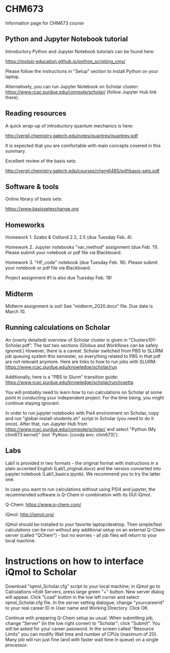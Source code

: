 # CHM673
Information page for CHM673 course

## Python and Jupyter Notebook tutorial
Introductory Python and Jupyter Notebook tutorials can be found here:

https://molssi-education.github.io/python_scripting_cms/

Please follow the instructions in "Setup" section to install Python on your laptop. 

Alternatively, you can run Jupyter Notebook on Scholar cluster: https://www.rcac.purdue.edu/compute/scholar/ (follow Jupyter Hub link there). 

## Reading resources
A quick wrap-up of introductory quantum mechanics is here: 

http://vergil.chemistry.gatech.edu/notes/quantrev/quantrev.pdf

It is expected that you are comfortable with main concepts covered in this summary.

Excellent review of the basis sets:

http://vergil.chemistry.gatech.edu/courses/chem6485/pdf/basis-sets.pdf

## Software & tools
Online library of basis sets:

https://www.basissetexchange.org

## Homeworks
Homework 1. Szabo & Ostlund 2.2, 2.5 (due Tuesday Feb. 4).

Homework 2. Jupyter notebooks "var_method" assignment (due Feb. 11). Please submit your notebook or pdf file via Blackboard.

Homework 3. "HF_code" notebook (due Tuesday Feb. 18). Please submit your notebook or pdf file via Blackboard.

Project assignment #1 is also due Tuesday Feb. 18!

## Midterm
Midterm assignment is out! See "midterm_2020.docx" file. Due date is March 10.

## Running calculations on Scholar
An (overly detailed) overview of Scholar cluster is given in "Clusters101-Scholar.pdf". The last two sections (Globus and Workflows can be safely ignored.) However, there is a caveat: Scholar switched from PBS to SLURM job queuing system this semester, so everything related to PBS in that pdf are not relevant anymore. Here are links to how to run jobs with SLURM:       https://www.rcac.purdue.edu/knowledge/scholar/run

Additionally,  here is a "PBS to Slurm" transition guide:
https://www.rcac.purdue.edu/knowledge/scholar/run/rosetta

You will probably need to learn how to run calculations on Scholar at some point in conducting your independent project. For the time being, you might continue staying ignorant. 

In order to run jupyter notebooks with Psi4 environment on Scholar, copy and run "global-install-students.sh" script in Scholar (you need to do it once). After that, run Jupyter Hub from https://www.rcac.purdue.edu/compute/scholar/ and select "Python (My chm673 kernel)" (not 'Python: [conda env: chm673]'). 

## Labs
Lab1 is provided in two formats - the original format with instructions in a plain accented English (Lab1_original.docx) and the version converted into jupyter notebook (Lab1_basics.ipynb). We recommend you to try the latter one. 

In case you want to run calculations without using PSI4 and jupyter, the recommended software is Q-Chem in combination with its GUI iQmol.

Q-Chem: https://www.q-chem.com/

iQmol: http://iqmol.org/

iQmol should be installed to your favorite laptop/desktop. Then simple/fast calculations can be run without any additional setup on an external Q-Chem server (called "QChem") - but no worries - all job files will return to your local machine. 

# Instructions on how to interface iQmol to Scholar
Download "iqmol_Scholar.cfg" script to your local machine; in iQmol go to Calculations->Edit Servers, press large green "+" button. New server dialog will appear. Click "Load" button in the low left corner and select iqmol_Scholar.cfg file. In the server setting dialogue, change "yourcareerid" to your real career ID in User name and Working Directory. Click OK.

Continue with preparing Q-Chem setup as usual. When submitting job, change "Server" (in the low right corner) to "Scholar"; click "Submit". You will be asked for your career password. In the screen called "Resource Limits" you can modify Wall time and number of CPUs (maximum of 20). Many job will run just fine (and with faster wait time in queue) on a single processor.

